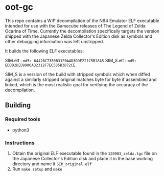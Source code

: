 # oot-gc

This repo contains a WIP decompilation of the N64 Emulator ELF executable intended for use with the Gamecube releases of The Legend of Zelda Ocarina of Time. Currently the decompilation specifically targets the version shipped with the Japanese Zelda Collector's Edition disk as symbols and other debugging information was left unstripped.

It builds the following ELF executables:

SIM.elf   : `md5: 64428C7350B31E0AAD3DDE221C5B18A5`
SIM_S.elf : `md5: EDDD2DED9906AD2312F7EC585B3D72CE`

SIM_S is a version of the build with stripped symbols which when diffed against a similarly stripped original matches byte for byte if assembled and linked, which is the most realistic goal for verifying the accuracy of the decompilation.

## Building

### Required tools

* python3

### Instructions

1. Obtain the original ELF executable found in the `120903_zelda.tgc` file on the Japanese Collector's Edition disk and place it in the base working directory and name it `SIM_original.elf`
2. Run `make setup` and `make`
